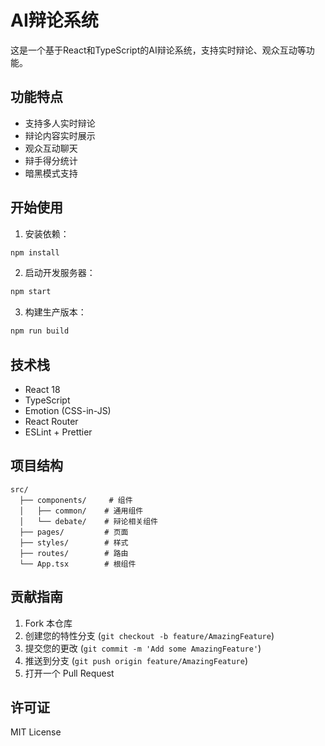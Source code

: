 # AI辩论系统

这是一个基于React和TypeScript的AI辩论系统，支持实时辩论、观众互动等功能。

## 功能特点

- 支持多人实时辩论
- 辩论内容实时展示
- 观众互动聊天
- 辩手得分统计
- 暗黑模式支持

## 开始使用

1. 安装依赖：

```bash
npm install
```

2. 启动开发服务器：

```bash
npm start
```

3. 构建生产版本：

```bash
npm run build
```

## 技术栈

- React 18
- TypeScript
- Emotion (CSS-in-JS)
- React Router
- ESLint + Prettier

## 项目结构

```
src/
  ├── components/     # 组件
  │   ├── common/    # 通用组件
  │   └── debate/    # 辩论相关组件
  ├── pages/         # 页面
  ├── styles/        # 样式
  ├── routes/        # 路由
  └── App.tsx        # 根组件
```

## 贡献指南

1. Fork 本仓库
2. 创建您的特性分支 (`git checkout -b feature/AmazingFeature`)
3. 提交您的更改 (`git commit -m 'Add some AmazingFeature'`)
4. 推送到分支 (`git push origin feature/AmazingFeature`)
5. 打开一个 Pull Request

## 许可证

MIT License 
